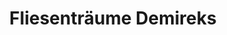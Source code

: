 ---
title: "Fliesenträume Demireks"
url: /buchholz-in-der-nordheide/fliesentraeume-demireks/
shop: Baumarkt
---